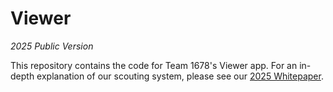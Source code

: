 # Viewer

_2025 Public Version_

This repository contains the code for Team 1678's Viewer app. For an in-depth explanation of our scouting system, please see our [2025 Whitepaper]().